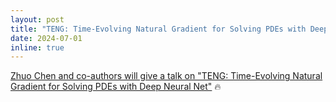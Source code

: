 ```yaml
---
layout: post
title: "TENG: Time-Evolving Natural Gradient for Solving PDEs with Deep Neural Net"
date: 2024-07-01
inline: true
---
```


[Zhuo Chen and co-authors will give a talk on "TENG: Time-Evolving Natural Gradient for Solving PDEs with Deep Neural Net"](projects/teng_neural_pde_solver_zchen/) :fire:
